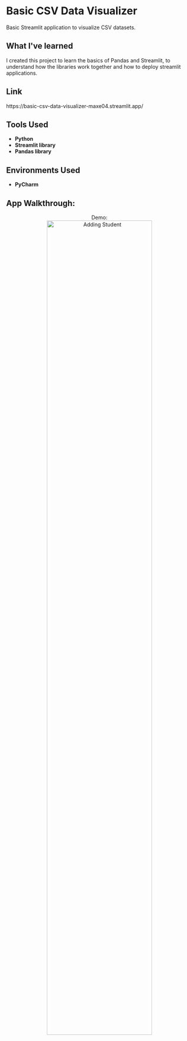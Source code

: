 <h1>Basic CSV Data Visualizer</h1>

Basic Streamlit application to visualize CSV datasets.
<br />
<h2>What I've learned</h2>
<p>I created this project to learn the basics of Pandas and Streamlit, to understand how the libraries work together and how to deploy streamlit applications.</p>

<h2>Link</h2>
https://basic-csv-data-visualizer-maxe04.streamlit.app/
<br />


<h2>Tools Used</h2>

- <b>Python</b>
- <b>Streamlit library</b>
- <b>Pandas library</b>

<h2>Environments Used</h2>

- <b>PyCharm</b>

<h2>App Walkthrough:</h2>

<p align="center">
Demo: <br/>
<img src="https://i.imgur.com/UMbhLrx.gif" height="75%" width="75%" alt="Adding Student"/>
<br />
<br />



<!--
 ```diff
- text in red
+ text in green
! text in orange
# text in gray
@@ text in purple (and bold)@@
```
--!>
